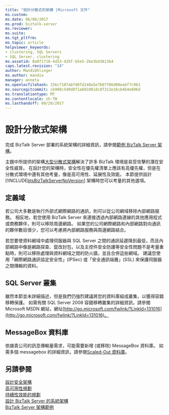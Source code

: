 ```yaml
---
title: "設計分散式的架構 |Microsoft 文件"
ms.custom: 
ms.date: 06/08/2017
ms.prod: biztalk-server
ms.reviewer: 
ms.suite: 
ms.tgt_pltfrm: 
ms.topic: article
helpviewer_keywords:
- clustering, SQL Servers
- SQL Server, clustering
ms.assetid: 8a8f1710-4d53-42bf-b5e5-2be3b43813b4
caps.latest.revision: "14"
author: MandiOhlinger
ms.author: mandia
manager: anneta
ms.openlocfilehash: 156c7107abfd0fd140a5e7b07f06d00eabf7c961
ms.sourcegitcommit: cb908c540d8f1a692d01dc8f313e16cb4b4e696d
ms.translationtype: MT
ms.contentlocale: zh-TW
ms.lasthandoff: 09/20/2017
---
```

# <a name="designing-a-distributed-architecture"></a>設計分散式架構
完成 BizTalk Server 部署的系統架構的詳細資訊，請參閱[範例 BizTalk Server 架構](../core/sample-biztalk-server-architectures.md)。  
  
 主題中所提供的架構[大型分散式架構](../core/large-distributed-architecture.md)解決了許多 BizTalk 環境是易受攻擊的潛在安全性威脅。 在設計您的架構時，安全性在優先權清單上應該有高優先權，但是在分散式環境中還有其他考量，像是高可用性、延展性及效能。 本節提供設計 [!INCLUDE[btsBizTalkServerNoVersion](../includes/btsbiztalkservernoversion-md.md)] 架構時您可以考量的其他選項。  
  
## <a name="domains"></a>定義域  
 若公司大多數是執行外部式網際網路的通訊，則可以從公司網域移除內部網路服務。 相反地，若您使用 BizTalk Server 來連接透過內部網路連線的其他應用程式或商務夥伴，則可以移除周邊網路。 如果您的公司網際網路和內部網路對向通訊的夥伴數目很少，您可以考慮將內部網路服務與周邊網路結合。  
  
 若您要使資料網域中處理伺服器與 SQL Server 之間的通訊延遲降到最低，而且內部網路中像是網路探查、竄改封包，以及主控件安全防護等安全性問題不是考量重點時，則可以移除處理與資料網域之間的防火牆，並且合併這些網域。 建議您使用「網際網路通訊協定安全性」(IPSec) 或「安全通訊端層」(SSL) 來保護伺服器之間傳輸的資料。  
  
## <a name="sql-server-clustering"></a>SQL Server 叢集  
 雖然本節並未詳細描述，但是我們仍強烈建議將您的資料庫組成叢集，以獲得容錯移轉保護。 如需有關 SQL Server 2008 容錯移轉叢集的詳細資訊，請參閱 Microsoft MSDN 網站，網址[http://go.microsoft.com/fwlink/?LinkId=131016](http://go.microsoft.com/fwlink/?LinkId=131016)。  
  
## <a name="messagebox-database"></a>MessageBox 資料庫  
 依據貴公司的訊息傳輸量需求，可能需要新增 (或移除) MessageBox 資料庫。 如需多個 messagebox 的詳細資訊，請參閱[Scaled-Out 資料庫](../core/scaled-out-databases.md)。  
  
## <a name="see-also"></a>另請參閱  
 [設計安全架構](../core/designing-a-secure-architecture.md)   
 [高可用性規劃](../core/planning-for-high-availability3.md)   
 [持續性效能的規劃](../core/planning-for-sustained-performance.md)   
 [設計 BizTalk Server 的系統架構](../core/designing-the-system-architectures-for-biztalk-server.md)   
 [BizTalk Server 架構範例](../core/sample-biztalk-server-architectures.md)